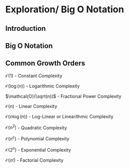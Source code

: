 # Exploration/ Big O Notation

## Introduction 

## Big O Notation 

## Common Growth Orders

$\mathcal{O}(1)$ - Constant Complexity

$\mathcal{O}(\log(n))$ - Logarithmic Complexity

$\mathcal{O}(\sqrt(n))$ - Fractional Power Complexity

$\mathcal{O}(n)$ - Linear Complexity

$\mathcal{O}(n \log(n))$ - Log-Linear or Linearithmic Complexity

$\mathcal{O}(n^2)$ - Quadratic Complexity

$\mathcal{O}(n^c)$ - Polynomial Complexity

$\mathcal{O}(2^n)$ - Exponential Complexity

$\mathcal{O}(n!)$ - Factorial Complexity






